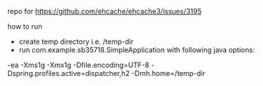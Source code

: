 repo for https://github.com/ehcache/ehcache3/issues/3195

how to run

- create temp directory i.e. /temp-dir
- run com.example.sb35718.SimpleApplication with following java options:


-ea -Xms1g -Xmx1g -Dfile.encoding=UTF-8 -Dspring.profiles.active=dispatcher,h2 -Dmh.home=/temp-dir 
